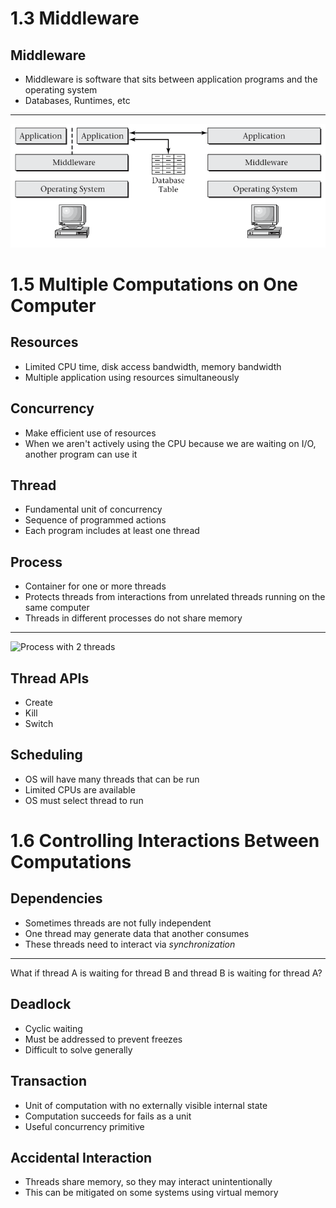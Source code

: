 1.3 Middleware
==============

Middleware
----------

- Middleware is software that sits between application programs and the operating system
- Databases, Runtimes, etc

---

![Middleware](media/1-2.png)

1.5 Multiple Computations on One Computer
=========================================

Resources
---------

- Limited CPU time, disk access bandwidth, memory bandwidth
- Multiple application using resources simultaneously

Concurrency
-----------

- Make efficient use of resources
- When we aren't actively using the CPU because we are waiting on I/O, another program can use it

Thread
------

- Fundamental unit of concurrency
- Sequence of programmed actions
- Each program includes at least one thread

Process
-------

- Container for one or more threads
- Protects threads from interactions from unrelated threads running on the same computer
- Threads in different processes do not share memory

---

![Process with 2 threads](https://upload.wikimedia.org/wikipedia/commons/a/a5/Multithreaded_process.svg)

Thread APIs
-----------

- Create 
- Kill
- Switch

Scheduling
----------

- OS will have many threads that can be run
- Limited CPUs are available
- OS must select thread to run

1.6 Controlling Interactions Between Computations
=================================================

Dependencies
------------

- Sometimes threads are not fully independent
- One thread may generate data that another consumes
- These threads need to interact via *synchronization*

---

What if thread A is waiting for thread B and thread B is waiting for thread A?

Deadlock
--------

- Cyclic waiting
- Must be addressed to prevent freezes
- Difficult to solve generally

Transaction
-----------

- Unit of computation with no externally visible internal state
- Computation succeeds for fails as a unit
- Useful concurrency primitive

Accidental Interaction
----------------------

- Threads share memory, so they may interact unintentionally
- This can be mitigated on some systems using virtual memory
